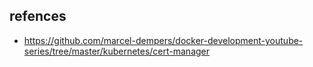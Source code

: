 ## refences
- https://github.com/marcel-dempers/docker-development-youtube-series/tree/master/kubernetes/cert-manager
